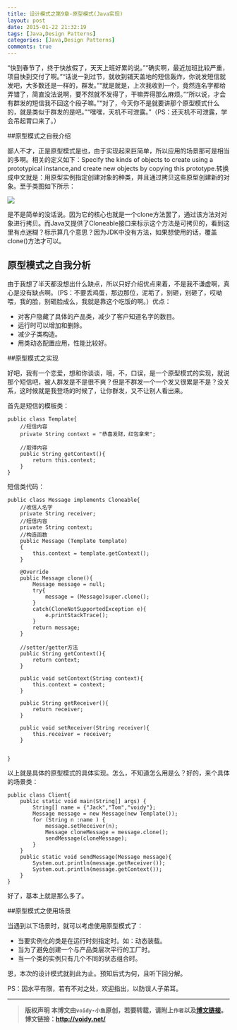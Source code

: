 ```yaml
---
title: 设计模式之第9章-原型模式(Java实现)
layout: post
date: 2015-01-22 21:32:19
tags: [Java,Design Patterns]
categories: [Java,Design Patterns]
comments: true
---
```


“快到春节了，终于快放假了，天天上班好累的说。”“确实啊，最近加班比较严重，项目快到交付了啊。”“话说一到过节，就收到铺天盖地的短信轰炸，你说发短信就发吧，大多数还是一样的，群发。”“就是就是，上次我收到一个，竟然连名字都给弄错了，简直没法说啊，要不然就不发得了，干嘛弄得那么麻烦。”“所以说，才会有群发的短信我不回这个段子嘛。”“对了，今天你不是就要讲那个原型模式什么的，就是类似于群发的是吧。”“嘿嘿，天机不可泄露。”（PS：还天机不可泄露，学会吊起胃口来了。）

##原型模式之自我介绍

鄙人不才，正是原型模式是也，由于实现起来巨简单，所以应用的场景那可是相当的多啊。相关的定义如下：Specify the kinds of objects to create using a prototypical instance,and create new objects by copying this prototype.转换成中文就是：用原型实例指定创建对象的种类，并且通过拷贝这些原型创建新的对象。至于类图如下所示：

![](http://images.cnitblog.com/blog/666211/201501/212114254221924.png)

是不是简单的没话说。因为它的核心也就是一个clone方法罢了，通过该方法对对象进行拷贝。而Java又提供了Cloneable接口来标示这个方法是可拷贝的，看到这里有点迷糊？标示算几个意思？因为JDK中没有方法，如果想使用的话，覆盖clone()方法才可以。

## 原型模式之自我分析

由于我想了半天都没想出什么缺点，所以只好介绍优点来着，不是我不谦虚啊，真心是没有缺点啊。（PS：不要丢鸡蛋，那边那位，泥垢了，别砸，别砸了，哎呦喂，我的脸，别砸脸成么，我就是靠这个吃饭的啊。）优点：

* 对客户隐藏了具体的产品类，减少了客户知道名字的数目。
* 运行时可以增加和删除。
* 减少子类构造。
* 用类动态配置应用，性能比较好。

##原型模式之实现

好吧，我有一个恋爱，想和你谈谈，哦，不，口误，是一个原型模式的实现，就说那个短信吧，被人群发是不是很不爽？但是不群发一个一个发又很累是不是？没关系，这时候就是我登场的时候了，让你群发，又不让别人看出来。

首先是短信的模板类：

	public class Template{
	    //短信内容
	    private String context = "恭喜发财，红包拿来";
	
	    //取得内容
	    public String getContext(){
	        return this.context;
	    }
	}

短信类代码：

	public class Message implements Cloneable{
	    //收信人名字
	    private String receiver;
	    //短信内容
	    private String context;
	    //构造函数
	    public Message (Template template)
	    {
	        this.context = template.getContext();
	    }
	
	    @Override
	    public Message clone(){
	        Message message = null;
	        try{
	            message = (Message)super.clone();
	        }
	        catch(CloneNotSupportedException e){
	            e.printStackTrace();
	        }
	        return message;
	    }
	
	    //setter/getter方法
	    public String getContext(){
	        return context;
	    }
	
	    public void setContext(String context){
	        this.context = context;
	    }
	
	    public String getReceiver(){
	        return receiver;
	    }
	
	    public void setReceiver(String receiver){
	        this.receiver = receiver;
	    }
	
	
	}	

以上就是具体的原型模式的具体实现。怎么，不知道怎么用是么？好的，来个具体的场景类：

	public class Client{
	    public static void main(String[] args) {
	        String[] name = {"Jack","Tom","voidy"};
	        Message message = new Message(new Template());
	        for (String n :name ) {
	            message.setReceiver(n);
	            Message cloneMessage = message.clone();
	            sendMessage(cloneMessage);
	        }
	    }
	    public static void sendMessage(Message message){
	        System.out.println(message.getReceiver());
	        System.out.println(message.getContext());
	    }
	}

好了，基本上就是那么多了。

##原型模式之使用场景

当遇到以下场景时，就可以考虑使用原型模式了：

* 当要实例化的类是在运行时刻指定时。如：动态装载。
* 当为了避免创建一个与产品类层次平行的工厂时。
* 当一个类的实例只有几个不同的状态组合时。

恩，本次的设计模式就到此为止。预知后式为何，且听下回分解。

PS：因水平有限，若有不对之处，欢迎指出，以防误人子弟耳。


---
> **版权声明**
> **本博文由`voidy-小鱼`原创，若要转载，请附上`作者`以及[博文链接](http://voidy.net)。**
> **博文链接：<http://voidy.net/>**